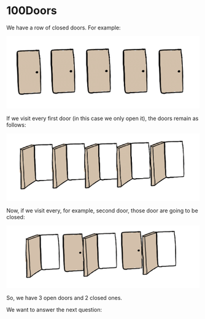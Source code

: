 # 100Doors

We have a row of closed doors. For example:

![Five Closed Doors](fiveClosedDoors.png)

If we visit every first door (in this case we only open it), the doors remain as follows:

![Five Closed Doors](fiveClosedDoors2.png)

Now, if we visit every, for example, second door, those door are going to be closed:

![Five Closed Doors](fiveClosedDoors3.png)

So, we have 3 open doors and 2 closed ones.

We want to answer the next question:

